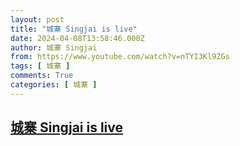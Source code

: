 ```yaml
---
layout: post
title: "城寨 Singjai is live"
date: 2024-04-08T13:58:46.000Z
author: 城寨 Singjai
from: https://www.youtube.com/watch?v=nTYI3Kl9ZGs
tags: [ 城寨 ]
comments: True
categories: [ 城寨 ]
---
```

<!--1712584726000-->
[城寨 Singjai is live](https://www.youtube.com/watch?v=nTYI3Kl9ZGs)
------

<div>

</div>
